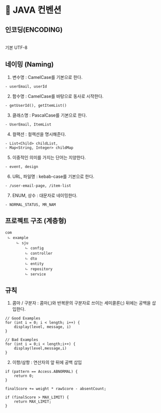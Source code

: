 # 📌 JAVA 컨벤션

## 인코딩(ENCODING)
<br>
기본 UTF-8

## 네이밍 (Naming)

1. 변수명 : CamelCase를 기본으로 한다.

```
- userEmail, userId
```

2. 함수명 : CamelCase를 바탕으로 동사로 시작한다.

```
- getUserId(), getItemList()
```

3. 클래스명 : PascalCase를 기본으로 한다.

```
- UserEmail, ItemList
```

4. 컬랙션 : 컬렉션을 명시해준다.

```
- List<Child> childList,
- Map<String, Integer> childMap
```

5. 이중적인 의미를 가지는 단어는 지양한다.

```
- event, design
```

6. URL, 파일명 : kebab-case를 기본으로 한다.

```
- /user-email-page, /item-list
```

7. ENUM, 상수 : 대문자로 네이밍한다.

```
- NORMAL_STATUS, MR_NAM
```

## 프로젝트 구조 (계층형)

```
com
 ㄴ example
     ㄴ sju
         ㄴ config
         ㄴ controller
         ㄴ dto
         ㄴ entity
         ㄴ repository
         ㄴ service
```

## 규칙

1. 콤마 / 구분자 : 콤마(,)와 반복문의 구분자로 쓰이는 세미콜론(;) 뒤에는 공백을 삽입한다.

```
// Good Examples
for (int i = 0; i < length; i++) {
    display(level, message, i)
}

// Bad Examples
for (int i = 0;i < length;i++) {
    display(level,message,i)
}
```

2. 이항/삼항 : 연산자의 앞 뒤에 공백 삽입

```
if (pattern == Access.ABNORMAL) {
    return 0;
}

finalScore += weight * rawScore - absentCount;

if (finalScore > MAX_LIMIT) {
    return MAX_LIMIT;
}
```
